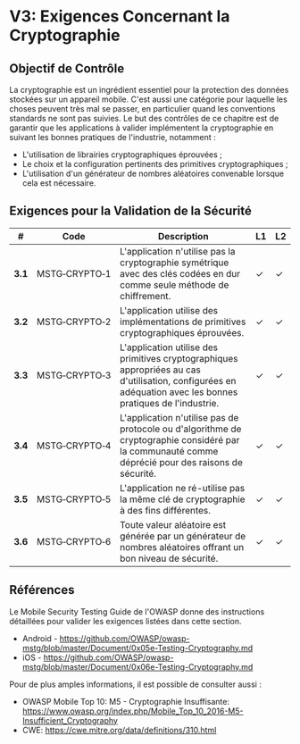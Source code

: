 # V3: Exigences Concernant la Cryptographie

## Objectif de Contrôle

La cryptographie est un ingrédient essentiel pour la protection des données stockées sur un appareil mobile. C'est aussi une catégorie pour laquelle les choses peuvent très mal se passer, en particulier quand les conventions standards ne sont pas suivies. Le but des contrôles de ce chapitre est de garantir que les applications à valider implémentent la cryptographie en suivant les bonnes pratiques de l'industrie, notamment :

- L'utilisation de librairies cryptographiques éprouvées ;
- Le choix et la configuration pertinents des primitives cryptographiques ;
- L'utilisation d'un générateur de nombres aléatoires convenable lorsque cela est nécessaire.

## Exigences pour la Validation de la Sécurité

| # | Code | Description | L1 | L2 |
| --- | --- | --- | --- | --- |
| **3.1** | MSTG‑CRYPTO‑1 | L'application n'utilise pas la cryptographie symétrique avec des clés codées en dur comme seule méthode de chiffrement.| ✓ | ✓ |
| **3.2** | MSTG‑CRYPTO‑2 | L'application utilise des implémentations de primitives cryptographiques éprouvées. | ✓ | ✓ |
| **3.3** | MSTG‑CRYPTO‑3 | L'application utilise des primitives cryptographiques appropriées au cas d'utilisation, configurées en adéquation avec les bonnes pratiques de l'industrie. | ✓ | ✓|
| **3.4** | MSTG‑CRYPTO‑4 | L'application n'utilise pas de protocole ou d'algorithme de cryptographie considéré par la communauté comme déprécié pour des raisons de sécurité. | ✓ | ✓|
| **3.5** | MSTG‑CRYPTO‑5 | L'application ne ré-utilise pas la même clé de cryptographie à des fins différentes. | ✓ | ✓ |
| **3.6** | MSTG‑CRYPTO‑6 | Toute valeur aléatoire est générée par un générateur de nombres aléatoires offrant un bon niveau de sécurité. | ✓ | ✓ |

## Références

Le Mobile Security Testing Guide de l'OWASP donne des instructions détaillées pour valider les exigences listées dans cette section.

- Android - <https://github.com/OWASP/owasp-mstg/blob/master/Document/0x05e-Testing-Cryptography.md>
- iOS - <https://github.com/OWASP/owasp-mstg/blob/master/Document/0x06e-Testing-Cryptography.md>

Pour de plus amples informations, il est possible de consulter aussi :

- OWASP Mobile Top 10: M5 - Cryptographie Insuffisante: <https://www.owasp.org/index.php/Mobile_Top_10_2016-M5-Insufficient_Cryptography>
- CWE: <https://cwe.mitre.org/data/definitions/310.html>
